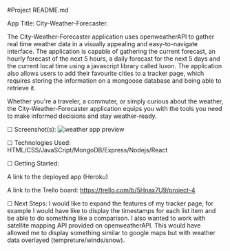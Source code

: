 #Project README.md

App Title: City-Weather-Forecaster.

The City-Weather-Forecaster application uses openweatherAPI to gather real time weather data in a visually appealing and easy-to-navigate interface.
The application is capable of gathering the current forecast, an hourly forecast of the next 5 hours, a daily forecast for the next 5 days and the current local time using a javascript library called luxon.
The application also allows users to add their favourite cities to a tracker page, which requires storing the information on a mongoose database and being able to retrieve it. 

Whether you're a traveler, a commuter, or simply curious about the weather, the City-Weather-Forecaster application equips you with the tools you need to make informed decisions and stay weather-ready.

☐ Screenshot(s): ![weather app preview](https://tinyurl.com/486zuzer)

☐ Technologies Used: HTML/CSS/JavaSCript/MongoDB/Express/Nodejs/React

☐ Getting Started:

A link to the deployed app (Heroku)

A link to the Trello board: https://trello.com/b/5Hnax7U9/project-4

☐ Next Steps: I would like to expand the features of my tracker page, for example I would have like to display the timestamps for each list item and be able to do something like a comparison.
               I also wanted to work with satellite mapping API provided on openweatherAPI. This would have allowed me to display something similar to google maps but with weather data overlayed (tempreture/winds/snow).
